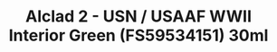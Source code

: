 ---
layout: product
title: "Alclad 2 - USN / USAAF WWII Interior Green (FS59534151) 30ml"
price: "TBA" 
desc: "Metalizer boja"
img_path: "/assets/img/ALCE309.webp"
brand: "N/A"
available: false
special_offer: false
new: false
soon: false
cat: "040000"
subcat: "040300"
subsubcat: "0N/A"
sifra: "ALCE309"
popular: false
spec: false
---